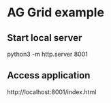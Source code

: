 # AG Grid example

## Start local server
python3 -m http.server 8001

## Access application
http://localhost:8001/index.html
